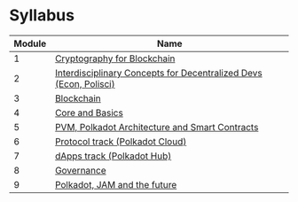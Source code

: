 # Syllabus

| Module | Name                                                                                                         |
| ------ | ------------------------------------------------------------------------------------------------------------ |
| 1      | [Cryptography for Blockchain](./content/1-Cryptography/index.md)                                                     |
| 2      | [Interdisciplinary Concepts for Decentralized Devs (Econ, Polisci)](./content/2-Economics/index.md)                  |
| 3      | [Blockchain](./content/3-Blockchain/index.md)                                                                        |
| 4      | [Core and Basics](./content/4-Core_and_Basics/index.md)                                                              |
| 5      | [PVM, Polkadot Architecture and Smart Contracts](./content/5-PVM-Polkadot-Architecture-and-Smart-Contracts/index.md) |
| 6      | [Protocol track (Polkadot Cloud)](./content/6-Protocol_On-Chain/index.md)                                            |
| 7      | [dApps track (Polkadot Hub)](./content/7-dApps_Off-Chain/index.md)                                                   |
| 8      | [Governance](./content/8-Governance/index.md)                                                                        |
| 9      | [Polkadot, JAM and the future](./content/9-Polkadot/index.md)                                                        |
